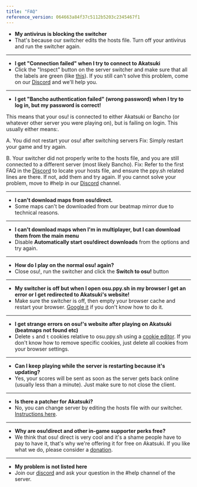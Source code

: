 ```yaml
---
title: "FAQ"
reference_version: 064663a84f37c5112b5203c2345467f1
---
```

- **My antivirus is blocking the switcher**
- That's because our switcher edits the hosts file. Turn off your antivirus and run the switcher again.

-----------------------

- **I get "Connection failed" when I try to connect to Akatsuki**  
- Click the "Inspect" button on the server switcher and make sure that all the labels are green (like [this](http://oi66.tinypic.com/2v9q90p.jpg)). If you still can't solve this problem, come on our [Discord](https://discord.gg/5cBtMPW) and we'll help you.

-----------------------

- **I get "Bancho authentication failed" (wrong password) when I try to log in, but my password is correct!**

This means that your osu! is connected to either Akatsuki or Bancho (or whatever other server you were playing on), but is failing on login. This usually either means:.

A. You did not restart your osu! after switching servers
Fix: Simply restart your game and try again.

B. Your switcher did not properly write to the hosts file, and you are still connected to a different server (most likely Bancho).
Fix: Refer to the first FAQ in the [Discord](https://discord.gg/5cBtMPW) to locate your hosts file, and ensure the ppy.sh related lines are there. If not, add them and try again. If you cannot solve your problem, move to #help in our [Discord](https://discord.gg/5cBtMPW) channel.

-----------------------

- **I can't download maps from osu!direct.**
- Some maps can't be downloaded from our beatmap mirror due to technical reasons.

-----------------------

- **I can't download maps when I'm in multiplayer, but I can download them from the main menu**
- Disable **Automatically start osu!direct downloads** from the options and try again.

-----------------------

- **How do I play on the normal osu! again?**
- Close osu!, run the switcher and click the **Switch to osu!** button

-----------------------

- **My switcher is off but when I open osu.ppy.sh in my browser I get an error or I get redirected to Akatsuki's website!**
- Make sure the switcher is off, then empty your browser cache and restart your browser. [Google it](http://lmgtfy.com/?q=How+to+empty+browser+cache) if you don't know how to do it.

-----------------------

- **I get strange errors on osu!'s website after playing on Akatsuki (beatmaps not found etc)**
- Delete `s` and `t` cookies relative to osu.ppy.sh using a [cookie editor](https://chrome.google.com/webstore/detail/editthiscookie/fngmhnnpilhplaeedifhccceomclgfbg). If you don't know how to remove specific cookies, just delete all cookies from your browser settings.

-----------------------

- **Can I keep playing while the server is restarting because it's updating?**
- Yes, your scores will be sent as soon as the server gets back online (usually less than a minute). Just make sure to not close the client.

-----------------------

- **Is there a patcher for Akatsuki?**
- No, you can change server by editing the hosts file with our switcher. [Instructions here](/doc/connection_guide).

-----------------------

- **Why are osu!direct and other in-game supporter perks free?**
- We think that osu! direct is very cool and it's a shame people have to pay to have it, that's why we're offering it for free on Akatsuki. If you like what we do, please consider a [donation](/donate).

-----------------------

- **My problem is not listed here**
- Join our [discord](https://discord.gg/5cBtMPW) and ask your question in the #help channel of the server.